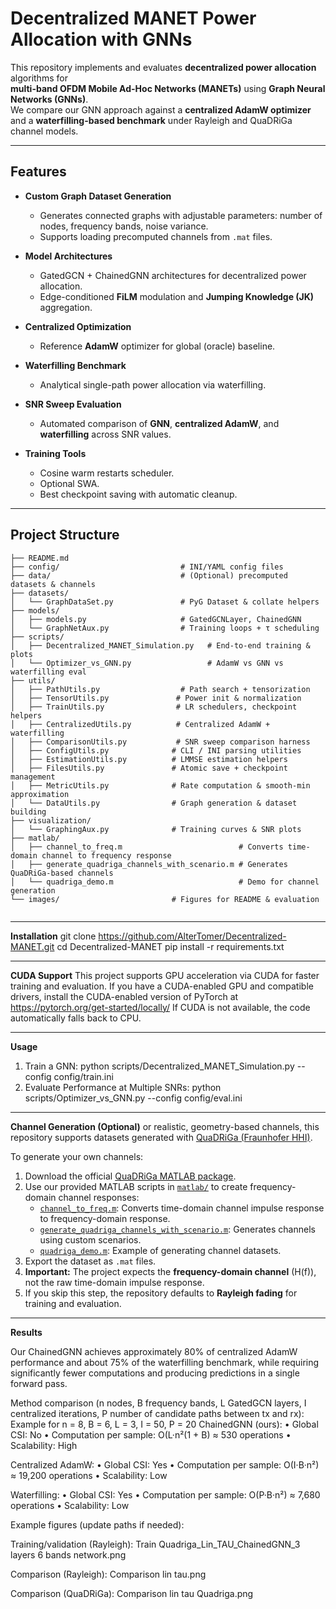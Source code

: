 # Decentralized MANET Power Allocation with GNNs

This repository implements and evaluates **decentralized power allocation** algorithms for  
**multi-band OFDM Mobile Ad-Hoc Networks (MANETs)** using **Graph Neural Networks (GNNs)**.  
We compare our GNN approach against a **centralized AdamW optimizer** and a **waterfilling-based benchmark** under Rayleigh and QuaDRiGa channel models.

---

## Features

- **Custom Graph Dataset Generation**  
  - Generates connected graphs with adjustable parameters: number of nodes, frequency bands, noise variance.  
  - Supports loading precomputed channels from `.mat` files.

- **Model Architectures**  
  - GatedGCN + ChainedGNN architectures for decentralized power allocation.  
  - Edge-conditioned **FiLM** modulation and **Jumping Knowledge (JK)** aggregation.

- **Centralized Optimization**  
  - Reference **AdamW** optimizer for global (oracle) baseline.

- **Waterfilling Benchmark**  
  - Analytical single-path power allocation via waterfilling.

- **SNR Sweep Evaluation**  
  - Automated comparison of **GNN**, **centralized AdamW**, and **waterfilling** across SNR values.

- **Training Tools**  
  - Cosine warm restarts scheduler.  
  - Optional SWA.  
  - Best checkpoint saving with automatic cleanup.

---

## Project Structure

```text
├── README.md
├── config/                           # INI/YAML config files
├── data/                             # (Optional) precomputed datasets & channels
├── datasets/
│   └── GraphDataSet.py               # PyG Dataset & collate helpers
├── models/
│   ├── models.py                     # GatedGCNLayer, ChainedGNN
│   └── GraphNetAux.py                # Training loops + τ scheduling
├── scripts/
│   ├── Decentralized_MANET_Simulation.py   # End-to-end training & plots
│   └── Optimizer_vs_GNN.py                 # AdamW vs GNN vs waterfilling eval
├── utils/
│   ├── PathUtils.py                  # Path search + tensorization
│   ├── TensorUtils.py               # Power init & normalization
│   ├── TrainUtils.py                # LR schedulers, checkpoint helpers
│   ├── CentralizedUtils.py          # Centralized AdamW + waterfilling
│   ├── ComparisonUtils.py           # SNR sweep comparison harness
│   ├── ConfigUtils.py              # CLI / INI parsing utilities
│   ├── EstimationUtils.py          # LMMSE estimation helpers
│   ├── FilesUtils.py               # Atomic save + checkpoint management
│   ├── MetricUtils.py              # Rate computation & smooth-min approximation
│   └── DataUtils.py                # Graph generation & dataset building
├── visualization/
│   └── GraphingAux.py              # Training curves & SNR plots
├── matlab/
│   ├── channel_to_freq.m                          # Converts time-domain channel to frequency response
│   ├── generate_quadriga_channels_with_scenario.m # Generates QuaDRiGa-based channels
│   └── quadriga_demo.m                            # Demo for channel generation
└── images/                         # Figures for README & evaluation


```
---
 **Installation** 
git clone https://github.com/AlterTomer/Decentralized-MANET.git
cd Decentralized-MANET
pip install -r requirements.txt


---
**CUDA Support**
This project supports GPU acceleration via CUDA for faster training and evaluation.
If you have a CUDA-enabled GPU and compatible drivers, install the CUDA-enabled version of PyTorch at
https://pytorch.org/get-started/locally/
If CUDA is not available, the code automatically falls back to CPU.

---
**Usage**
1) Train a GNN: python scripts/Decentralized_MANET_Simulation.py --config config/train.ini
2) Evaluate Performance at Multiple SNRs: python scripts/Optimizer_vs_GNN.py --config config/eval.ini


---
**Channel Generation (Optional)**
or realistic, geometry-based channels, this repository supports datasets generated with [QuaDRiGa (Fraunhofer HHI)](https://github.com/fraunhoferhhi/QuaDRiGa).

To generate your own channels:

1. Download the official [QuaDRiGa MATLAB package](https://github.com/fraunhoferhhi/QuaDRiGa).
2. Use our provided MATLAB scripts in [`matlab/`](matlab/) to create frequency-domain channel responses:
   - [`channel_to_freq.m`](matlab/channel_to_freq.m): Converts time-domain channel impulse response to frequency-domain response.
   - [`generate_quadriga_channels_with_scenario.m`](matlab/generate_quadriga_channels_with_scenario.m): Generates channels using custom scenarios.
   - [`quadriga_demo.m`](matlab/quadriga_demo.m): Example of generating channel datasets.
3. Export the dataset as `.mat` files.
4. **Important:** The project expects the **frequency-domain channel** \(H(f)\), not the raw time-domain impulse response.
5. If you skip this step, the repository defaults to **Rayleigh fading** for training and evaluation.

---
**Results**

Our ChainedGNN achieves approximately 80% of centralized AdamW performance and about 75% of the waterfilling benchmark, while requiring significantly fewer computations and producing predictions in a single forward pass.

Method comparison (n nodes, B frequency bands, L GatedGCN layers, I centralized iterations, P number of candidate paths between tx and rx):
Example for n = 8, B = 6, L = 3, I = 50, P = 20 
ChainedGNN (ours):
• Global CSI: No
• Computation per sample: O(L·n²(1 + B) ≈ 530 operations
• Scalability: High

Centralized AdamW:
• Global CSI: Yes
• Computation per sample: O(I·B·n²) ≈ 19,200 operations
• Scalability: Low

Waterfilling:
• Global CSI: Yes
• Computation per sample: O(P·B·n²) ≈ 7,680 operations
• Scalability: Low

Example figures (update paths if needed):

Training/validation (Rayleigh):
Train Quadriga_Lin_TAU_ChainedGNN_3 layers 6 bands network.png

Comparison (Rayleigh):
Comparison lin tau.png

Comparison (QuaDRiGa):
Comparison lin tau Quadriga.png
